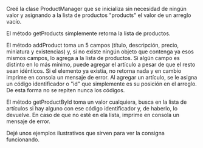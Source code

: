 Creé la clase ProductManager que se inicializa sin necesidad de ningún valor y asignando a la lista de productos "products" el valor de un arreglo vacío.

El método getProducts simplemente retorna la lista de productos.

El método addProduct toma un 5 campos (título, descripción, precio, miniatura y existencias) y, si no existe ningún objeto que contenga ya esos mismos campos, lo agrega a la lista de productos. Si algún campo es distinto en lo más mínimo, puede agregar el artículo a pesar de que el resto sean idénticos. Si el elemento ya existía, no retorna nada y en cambio imprime en consola un mensaje de error.
Al agregar un artículo, se le asigna un código identificador o "id" que simplemente es su posición en el arreglo. De esta forma no se repiten nunca los códigos.

El método getProductById toma un valor cualquiera, busca en la lista de artículos si hay alguno con ese código identificador y, de haberlo, lo devuelve. En caso de que no esté en ela lista, imprime en consola un mensaje de error.

Dejé unos ejemplos ilustrativos que sirven para ver la consigna funcionando.